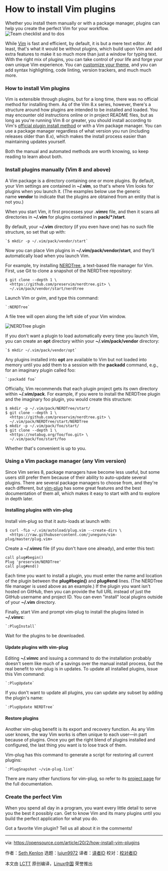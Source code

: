 [#]: collector: (lujun9972)
[#]: translator: (qianmingtian)
[#]: reviewer: ( )
[#]: publisher: ( )
[#]: url: ( )
[#]: subject: (How to install Vim plugins)
[#]: via: (https://opensource.com/article/20/2/how-install-vim-plugins)
[#]: author: (Seth Kenlon https://opensource.com/users/seth)

How to install Vim plugins
======
Whether you install them manually or with a package manager, plugins can
help you create the perfect Vim for your workflow.
![Team checklist and to dos][1]

While [Vim][2] is fast and efficient, by default, it is but a mere text editor. At least, that's what it would be without plugins, which build upon Vim and add extra features to make it so much more than just a window for typing text. With the right mix of plugins, you can take control of your life and forge your own unique Vim experience. You can [customize your theme][3], and you can add syntax highlighting, code linting, version trackers, and much much more.

### How to install Vim plugins

Vim is extensible through plugins, but for a long time, there was no official method for installing them. As of the Vim 8.x series, however, there's a structure around how plugins are intended to be installed and loaded. You may encounter old instructions online or in project README files, but as long as you're running Vim 8 or greater, you should install according to Vim's [official plugin install method][4] or with a Vim package manager. You can use a package manager regardless of what version you run (including releases older than 8.x), which makes the install process easier than maintaining updates yourself.

Both the manual and automated methods are worth knowing, so keep reading to learn about both.

### Install plugins manually (Vim 8 and above)

A Vim package is a directory containing one or more plugins. By default, your Vim settings are contained in **~/.vim**, so that's where Vim looks for plugins when you launch it. (The examples below use the generic name **vendor** to indicate that the plugins are obtained from an entity that is not you.)

When you start Vim, it first processes your **.vimrc** file, and then it scans all directories in **~/.vim** for plugins contained in **pack/*/start**.

By default, your **~/.vim** directory (if you even have one) has no such file structure, so set that up with:


```
`$ mkdir -p ~/.vim/pack/vendor/start`
```

Now you can place Vim plugins in **~/.vim/pack/vendor/start**, and they'll automatically load when you launch Vim.

For example, try installing [NERDTree][5], a text-based file manager for Vim. First, use Git to clone a snapshot of the NERDTree repository:


```
$ git clone --depth 1 \
  <https://github.com/preservim/nerdtree.git> \
  ~/.vim/pack/vendor/start/nerdtree
```

Launch Vim or gvim, and type this command:


```
`:NERDTree`
```

A file tree will open along the left side of your Vim window.

![NERDTree plugin][6]

If you don't want a plugin to load automatically every time you launch Vim, you can create an **opt** directory within your **~/.vim/pack/vendor** directory:


```
`$ mkdir ~/.vim/pack/vendor/opt`
```

Any plugins installed into **opt** are available to Vim but not loaded into memory until you add them to a session with the **packadd** command, e.g., for an imaginary plugin called foo:


```
`:packadd foo`
```

Officially, Vim recommends that each plugin project gets its own directory within **~/.vim/pack**. For example, if you were to install the NERDTree plugin and the imaginary foo plugin, you would create this structure:


```
$ mkdir -p ~/.vim/pack/NERDTree/start/
$ git clone --depth 1 \
  <https://github.com/preservim/nerdtree.git> \
  ~/.vim/pack/NERDTree/start/NERDTree
$ mkdir -p ~/.vim/pack/foo/start/
$ git clone --depth 1 \
  <https://notabug.org/foo/foo.git> \
  ~/.vim/pack/foo/start/foo
```

Whether that's convenient is up to you.

### Using a Vim package manager (any Vim version)

Since Vim series 8, package managers have become less useful, but some users still prefer them because of their ability to auto-update several plugins. There are several package managers to choose from, and they're each different, but [vim-plug][7] has some great features and the best documentation of them all, which makes it easy to start with and to explore in depth later.

#### Installing plugins with vim-plug

Install vim-plug so that it auto-loads at launch with:


```
$ curl -fLo ~/.vim/autoload/plug.vim --create-dirs \
  <https://raw.githubusercontent.com/junegunn/vim-plug/master/plug.vim>
```

Create a **~/.vimrc** file (if you don't have one already), and enter this text:


```
call plug#begin()
Plug 'preservim/NERDTree'
call plug#end()
```

Each time you want to install a plugin, you must enter the name and location of the plugin between the **plug#begin()** and **plug#end** lines. (The NERDTree file manager is used above as an example.) If the plugin you want isn't hosted on GitHub, then you can provide the full URL instead of just the GitHub username and project ID. You can even "install" local plugins outside of your **~/.vim** directory.

Finally, start Vim and prompt vim-plug to install the plugins listed in **~/.vimrc**:


```
`:PlugInstall`
```

Wait for the plugins to be downloaded.

#### Update plugins with vim-plug

Editing **~/.vimrc** and issuing a command to do the installation probably doesn't seem like much of a savings over the manual install process, but the real benefit to vim-plug is in updates. To update all installed plugins, issue this Vim command:


```
`:PlugUpdate`
```

If you don't want to update all plugins, you can update any subset by adding the plugin's name:


```
`:PlugUpdate NERDTree`
```

#### Restore plugins

Another vim-plug benefit is its export and recovery function. As any Vim user knows, the way Vim works is often unique to each user—in part because of plugins. Once you get the right blend of plugins installed and configured, the last thing you want is to lose track of them.

Vim-plug has this command to generate a script for restoring all current plugins:


```
`:PlugSnapshot ~/vim-plug.list`
```

There are many other functions for vim-plug, so refer to its [project page][7] for the full documentation.

### Create the perfect Vim

When you spend all day in a program, you want every little detail to serve you the best it possibly can. Get to know Vim and its many plugins until you build the perfect application for what you do.

Got a favorite Vim plugin? Tell us all about it in the comments!

--------------------------------------------------------------------------------

via: https://opensource.com/article/20/2/how-install-vim-plugins

作者：[Seth Kenlon][a]
选题：[lujun9972][b]
译者：[译者ID](https://github.com/译者ID)
校对：[校对者ID](https://github.com/校对者ID)

本文由 [LCTT](https://github.com/LCTT/TranslateProject) 原创编译，[Linux中国](https://linux.cn/) 荣誉推出

[a]: https://opensource.com/users/seth
[b]: https://github.com/lujun9972
[1]: https://opensource.com/sites/default/files/styles/image-full-size/public/lead-images/todo_checklist_team_metrics_report.png?itok=oB5uQbzf (Team checklist and to dos)
[2]: https://www.vim.org/
[3]: https://opensource.com/article/19/12/colors-themes-vim
[4]: https://github.com/vim/vim/blob/03c3bd9fd094c1aede2e8fe3ad8fd25b9f033053/runtime/doc/repeat.txt#L515
[5]: https://github.com/preservim/nerdtree
[6]: https://opensource.com/sites/default/files/uploads/vim-nerdtree.jpg (NERDTree plugin)
[7]: https://github.com/junegunn/vim-plug
